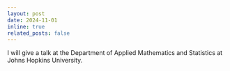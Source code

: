 ```yaml
---
layout: post
date: 2024-11-01
inline: true
related_posts: false
---
```


I will give a talk at the Department of Applied Mathematics and Statistics at Johns Hopkins University.